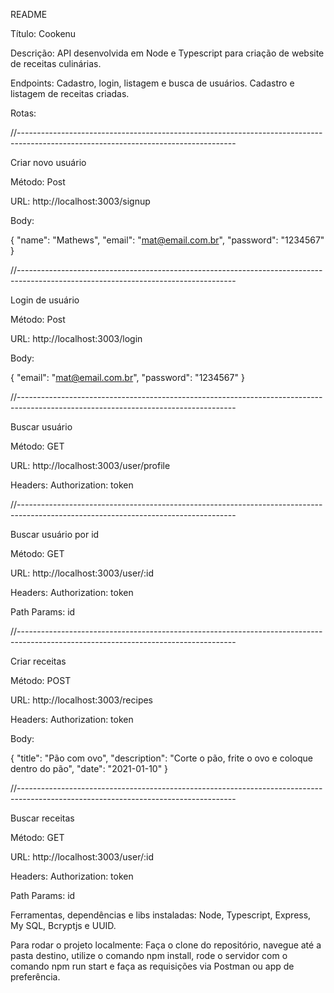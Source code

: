 README

Título: Cookenu

Descrição: API desenvolvida em Node e Typescript para criação de website de receitas culinárias.

Endpoints: Cadastro, login, listagem e busca de usuários. Cadastro e listagem de receitas criadas.		
           
Rotas:

//------------------------------------------------------------------------------------------------------------------------------------

Criar novo usuário 

Método: Post

URL: http://localhost:3003/signup 

Body:

{
    "name": "Mathews",
    "email": "mat@email.com.br",
    "password": "1234567"
}

//------------------------------------------------------------------------------------------------------------------------------------

Login de usuário

Método: Post

URL: http://localhost:3003/login

Body:

{
    "email": "mat@email.com.br",
    "password": "1234567"
}

//------------------------------------------------------------------------------------------------------------------------------------

Buscar usuário

Método: GET

URL: http://localhost:3003/user/profile 

Headers: Authorization: token

//------------------------------------------------------------------------------------------------------------------------------------

Buscar usuário por id

Método: GET

URL: http://localhost:3003/user/:id 

Headers: Authorization: token

Path Params: id

//------------------------------------------------------------------------------------------------------------------------------------

Criar receitas 

Método: POST

URL: http://localhost:3003/recipes 

Headers: Authorization: token

Body: 

{
    "title": "Pão com ovo",
    "description": "Corte o pão, frite o ovo e coloque dentro do pão",
    "date": "2021-01-10"
}

//------------------------------------------------------------------------------------------------------------------------------------

Buscar receitas

Método: GET

URL: http://localhost:3003/user/:id 

Headers: Authorization: token

Path Params: id

Ferramentas, dependências e libs instaladas: Node, Typescript, Express, My SQL, Bcryptjs e UUID.

Para rodar o projeto localmente: Faça o clone do repositório, navegue até a pasta destino, utilize o comando npm install, rode o servidor com o comando npm run start e faça as requisições via Postman ou app de preferência.
